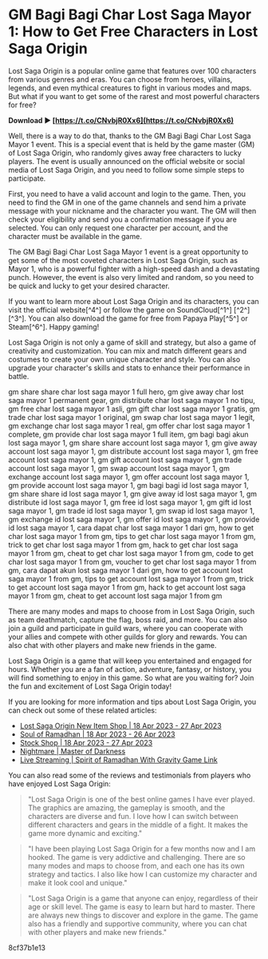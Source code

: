 # GM Bagi Bagi Char Lost Saga Mayor 1: How to Get Free Characters in Lost Saga Origin
 
Lost Saga Origin is a popular online game that features over 100 characters from various genres and eras. You can choose from heroes, villains, legends, and even mythical creatures to fight in various modes and maps. But what if you want to get some of the rarest and most powerful characters for free?
 
**Download ► [https://t.co/CNvbjR0Xx6](https://t.co/CNvbjR0Xx6)**


 
Well, there is a way to do that, thanks to the GM Bagi Bagi Char Lost Saga Mayor 1 event. This is a special event that is held by the game master (GM) of Lost Saga Origin, who randomly gives away free characters to lucky players. The event is usually announced on the official website or social media of Lost Saga Origin, and you need to follow some simple steps to participate.
 
First, you need to have a valid account and login to the game. Then, you need to find the GM in one of the game channels and send him a private message with your nickname and the character you want. The GM will then check your eligibility and send you a confirmation message if you are selected. You can only request one character per account, and the character must be available in the game.
 
The GM Bagi Bagi Char Lost Saga Mayor 1 event is a great opportunity to get some of the most coveted characters in Lost Saga Origin, such as Mayor 1, who is a powerful fighter with a high-speed dash and a devastating punch. However, the event is also very limited and random, so you need to be quick and lucky to get your desired character.
 
If you want to learn more about Lost Saga Origin and its characters, you can visit the official website[^4^] or follow the game on SoundCloud[^1^] [^2^] [^3^]. You can also download the game for free from Papaya Play[^5^] or Steam[^6^]. Happy gaming!
  
Lost Saga Origin is not only a game of skill and strategy, but also a game of creativity and customization. You can mix and match different gears and costumes to create your own unique character and style. You can also upgrade your character's skills and stats to enhance their performance in battle.
 
gm share share char lost saga mayor 1 full hero,  gm give away char lost saga mayor 1 permanent gear,  gm distribute char lost saga mayor 1 no tipu,  gm free char lost saga mayor 1 asli,  gm gift char lost saga mayor 1 gratis,  gm trade char lost saga mayor 1 original,  gm swap char lost saga mayor 1 legit,  gm exchange char lost saga mayor 1 real,  gm offer char lost saga mayor 1 complete,  gm provide char lost saga mayor 1 full item,  gm bagi bagi akun lost saga mayor 1,  gm share share account lost saga mayor 1,  gm give away account lost saga mayor 1,  gm distribute account lost saga mayor 1,  gm free account lost saga mayor 1,  gm gift account lost saga mayor 1,  gm trade account lost saga mayor 1,  gm swap account lost saga mayor 1,  gm exchange account lost saga mayor 1,  gm offer account lost saga mayor 1,  gm provide account lost saga mayor 1,  gm bagi bagi id lost saga mayor 1,  gm share share id lost saga mayor 1,  gm give away id lost saga mayor 1,  gm distribute id lost saga mayor 1,  gm free id lost saga mayor 1,  gm gift id lost saga mayor 1,  gm trade id lost saga mayor 1,  gm swap id lost saga mayor 1,  gm exchange id lost saga mayor 1,  gm offer id lost saga mayor 1,  gm provide id lost saga mayor 1,  cara dapat char lost saga mayor 1 dari gm,  how to get char lost saga mayor 1 from gm,  tips to get char lost saga mayor 1 from gm,  trick to get char lost saga mayor 1 from gm,  hack to get char lost saga mayor 1 from gm,  cheat to get char lost saga mayor 1 from gm,  code to get char lost saga mayor 1 from gm,  voucher to get char lost saga mayor 1 from gm,  cara dapat akun lost saga mayor 1 dari gm,  how to get account lost saga mayor 1 from gm,  tips to get account lost saga mayor 1 from gm,  trick to get account lost saga mayor 1 from gm,  hack to get account lost saga mayor 1 from gm,  cheat to get account lost saga major 1 from gm
 
There are many modes and maps to choose from in Lost Saga Origin, such as team deathmatch, capture the flag, boss raid, and more. You can also join a guild and participate in guild wars, where you can cooperate with your allies and compete with other guilds for glory and rewards. You can also chat with other players and make new friends in the game.
 
Lost Saga Origin is a game that will keep you entertained and engaged for hours. Whether you are a fan of action, adventure, fantasy, or history, you will find something to enjoy in this game. So what are you waiting for? Join the fun and excitement of Lost Saga Origin today!
  
If you are looking for more information and tips about Lost Saga Origin, you can check out some of these related articles:
 
- [Lost Saga Origin New Item Shop | 18 Apr 2023 - 27 Apr 2023](https://lostsaga.gnjoy.id/news/event/view/2021/04/18/lost-saga-origin-new-item-shop-18-apr-2023-27-apr-2023)
- [Soul of Ramadhan | 18 Apr 2023 - 26 Apr 2023](https://lostsaga.gnjoy.id/news/event/view/2021/04/18/soul-of-ramadhan-18-apr-2023-26-apr-2023)
- [Stock Shop | 18 Apr 2023 - 27 Apr 2023](https://lostsaga.gnjoy.id/news/event/view/2021/04/18/stock-shop-18-apr-2023-27-apr-2023)
- [Nightmare | Master of Darkness](https://lostsaga.gnjoy.id/news/event/view/2021/04/17/nightmare-master-of-darkness)
- [Live Streaming | Spirit of Ramadhan With Gravity Game Link](https://lostsaga.gnjoy.id/news/event/view/2021/04/17/live-streaming-spirit-of-ramadhan-with-gravity-game-link)

You can also read some of the reviews and testimonials from players who have enjoyed Lost Saga Origin:

> "Lost Saga Origin is one of the best online games I have ever played. The graphics are amazing, the gameplay is smooth, and the characters are diverse and fun. I love how I can switch between different characters and gears in the middle of a fight. It makes the game more dynamic and exciting."

> "I have been playing Lost Saga Origin for a few months now and I am hooked. The game is very addictive and challenging. There are so many modes and maps to choose from, and each one has its own strategy and tactics. I also like how I can customize my character and make it look cool and unique."

> "Lost Saga Origin is a game that anyone can enjoy, regardless of their age or skill level. The game is easy to learn but hard to master. There are always new things to discover and explore in the game. The game also has a friendly and supportive community, where you can chat with other players and make new friends."

 8cf37b1e13
 
